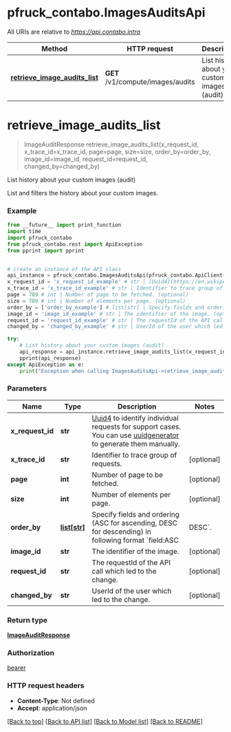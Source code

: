 # pfruck_contabo.ImagesAuditsApi

All URIs are relative to *https://api.contabo.intra*

Method | HTTP request | Description
------------- | ------------- | -------------
[**retrieve_image_audits_list**](ImagesAuditsApi.md#retrieve_image_audits_list) | **GET** /v1/compute/images/audits | List history about your custom images (audit)

# **retrieve_image_audits_list**
> ImageAuditResponse retrieve_image_audits_list(x_request_id, x_trace_id=x_trace_id, page=page, size=size, order_by=order_by, image_id=image_id, request_id=request_id, changed_by=changed_by)

List history about your custom images (audit)

List and filters the history about your custom images.

### Example
```python
from __future__ import print_function
import time
import pfruck_contabo
from pfruck_contabo.rest import ApiException
from pprint import pprint


# create an instance of the API class
api_instance = pfruck_contabo.ImagesAuditsApi(pfruck_contabo.ApiClient(configuration))
x_request_id = 'x_request_id_example' # str | [Uuid4](https://en.wikipedia.org/wiki/Universally_unique_identifier#Version_4_(random)) to identify individual requests for support cases. You can use [uuidgenerator](https://www.uuidgenerator.net/version4) to generate them manually.
x_trace_id = 'x_trace_id_example' # str | Identifier to trace group of requests. (optional)
page = 789 # int | Number of page to be fetched. (optional)
size = 789 # int | Number of elements per page. (optional)
order_by = ['order_by_example'] # list[str] | Specify fields and ordering (ASC for ascending, DESC for descending) in following format `field:ASC|DESC`. (optional)
image_id = 'image_id_example' # str | The identifier of the image. (optional)
request_id = 'request_id_example' # str | The requestId of the API call which led to the change. (optional)
changed_by = 'changed_by_example' # str | UserId of the user which led to the change. (optional)

try:
    # List history about your custom images (audit)
    api_response = api_instance.retrieve_image_audits_list(x_request_id, x_trace_id=x_trace_id, page=page, size=size, order_by=order_by, image_id=image_id, request_id=request_id, changed_by=changed_by)
    pprint(api_response)
except ApiException as e:
    print("Exception when calling ImagesAuditsApi->retrieve_image_audits_list: %s\n" % e)
```

### Parameters

Name | Type | Description  | Notes
------------- | ------------- | ------------- | -------------
 **x_request_id** | **str**| [Uuid4](https://en.wikipedia.org/wiki/Universally_unique_identifier#Version_4_(random)) to identify individual requests for support cases. You can use [uuidgenerator](https://www.uuidgenerator.net/version4) to generate them manually. | 
 **x_trace_id** | **str**| Identifier to trace group of requests. | [optional] 
 **page** | **int**| Number of page to be fetched. | [optional] 
 **size** | **int**| Number of elements per page. | [optional] 
 **order_by** | [**list[str]**](str.md)| Specify fields and ordering (ASC for ascending, DESC for descending) in following format &#x60;field:ASC|DESC&#x60;. | [optional] 
 **image_id** | **str**| The identifier of the image. | [optional] 
 **request_id** | **str**| The requestId of the API call which led to the change. | [optional] 
 **changed_by** | **str**| UserId of the user which led to the change. | [optional] 

### Return type

[**ImageAuditResponse**](ImageAuditResponse.md)

### Authorization

[bearer](../README.md#bearer)

### HTTP request headers

 - **Content-Type**: Not defined
 - **Accept**: application/json

[[Back to top]](#) [[Back to API list]](../README.md#documentation-for-api-endpoints) [[Back to Model list]](../README.md#documentation-for-models) [[Back to README]](../README.md)

